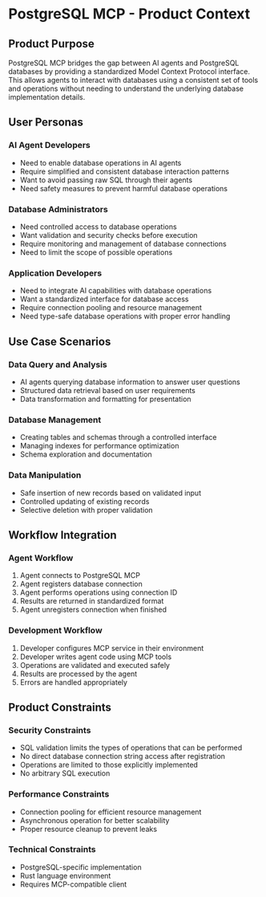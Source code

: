 # PostgreSQL MCP - Product Context

## Product Purpose
PostgreSQL MCP bridges the gap between AI agents and PostgreSQL databases by providing a standardized Model Context Protocol interface. This allows agents to interact with databases using a consistent set of tools and operations without needing to understand the underlying database implementation details.

## User Personas

### AI Agent Developers
- Need to enable database operations in AI agents
- Require simplified and consistent database interaction patterns
- Want to avoid passing raw SQL through their agents
- Need safety measures to prevent harmful database operations

### Database Administrators
- Need controlled access to database operations
- Want validation and security checks before execution
- Require monitoring and management of database connections
- Need to limit the scope of possible operations

### Application Developers
- Need to integrate AI capabilities with database operations
- Want a standardized interface for database access
- Require connection pooling and resource management
- Need type-safe database operations with proper error handling

## Use Case Scenarios

### Data Query and Analysis
- AI agents querying database information to answer user questions
- Structured data retrieval based on user requirements
- Data transformation and formatting for presentation

### Database Management
- Creating tables and schemas through a controlled interface
- Managing indexes for performance optimization
- Schema exploration and documentation

### Data Manipulation
- Safe insertion of new records based on validated input
- Controlled updating of existing records
- Selective deletion with proper validation

## Workflow Integration

### Agent Workflow
1. Agent connects to PostgreSQL MCP
2. Agent registers database connection
3. Agent performs operations using connection ID
4. Results are returned in standardized format
5. Agent unregisters connection when finished

### Development Workflow
1. Developer configures MCP service in their environment
2. Developer writes agent code using MCP tools
3. Operations are validated and executed safely
4. Results are processed by the agent
5. Errors are handled appropriately

## Product Constraints

### Security Constraints
- SQL validation limits the types of operations that can be performed
- No direct database connection string access after registration
- Operations are limited to those explicitly implemented
- No arbitrary SQL execution

### Performance Constraints
- Connection pooling for efficient resource management
- Asynchronous operation for better scalability
- Proper resource cleanup to prevent leaks

### Technical Constraints
- PostgreSQL-specific implementation
- Rust language environment
- Requires MCP-compatible client
